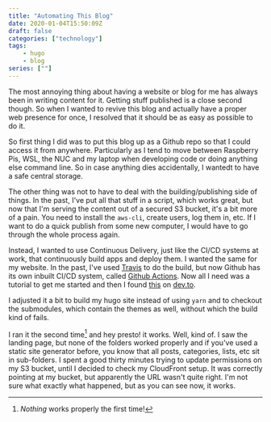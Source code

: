 ```yaml
---
title: "Automating This Blog"
date: 2020-01-04T15:50:09Z
draft: false
categories: ["technology"]
tags:
    - hugo
    - blog
series: [""]
---
```


The most annoying thing about having a website or blog for me has always been in writing content for it. Getting stuff published is a close second though. So when I wanted to revive this blog and actually have a proper web presence for once, I resolved that it should be as easy as possible to do it.

So first thing I did was to put this blog up as a Github repo so that I could access it from anywhere. Particularly as I tend to move between Raspberry Pis, WSL, the NUC and my laptop when developing code or doing anything else command line. So in case anything dies accidentally, I wantedt to have a safe central storage.

The other thing was not to have to deal with the building/publishing side of things. In the past, I've put all that stuff in a script, which works great, but now that I'm serving the content out of a secured S3 bucket, it's a bit more of a pain. You need to install the `aws-cli`, create users, log them in, etc. If I want to do a quick publish from some new computer, I would have to go through the whole process again.

Instead, I wanted to use Continuous Delivery, just like the CI/CD systems at work, that continuously build apps and deploy them. I wanted the same for my website. In the past, I've used [Travis][travis] to do the build, but now Github has its own inbuilt CI/CD system, called [Github Actions][github-actions]. Now all I need was a tutorial to get me started and then I found [this][tutorial] on [dev.to][dev-to].

I adjusted it a bit to build my hugo site instead of using `yarn` and to checkout the submodules, which contain the themes as well, without which the build kind of fails.

I ran it the second time[^second-time] and hey presto! it works. Well, kind of. I saw the landing page, but none of the folders worked properly and if you've used a static site generator before, you know that all posts, categories, lists, etc sit in sub-folders. I spent a good thirty minutes trying to update permissions on my S3 bucket, until I decided to check my CloudFront setup. It was correctly pointing at my bucket, but apparently the URL wasn't quite right. I'm not sure what exactly what happened, but as you can see now, it works.

[travis]: https://travis-ci.org/
[github-actions]: https://github.com/features/actions
[tutorial]: https://dev.to/kylegalbraith/deploying-your-static-websites-to-aws-in-style-using-github-actions-a8
[dev-to]: https://dev.to/
[^second-time]: *Nothing* works properly the first time!
